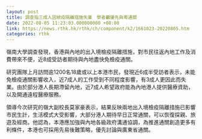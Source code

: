 ```yaml
---
layout: post
title: 調查指三成人因檢疫隔離措施失業　學者籲優先與粵通關
date: 2022-08-05 11:23:03.000000000 +08:00
link: https://news.rthk.hk/rthk/ch/component/k2/1661023-20220805.htm
categories: rthk
---
```


嶺南大學調查發現，香港與內地的出入境檢疫隔離措施，對市民往返內地工作及消費帶來不便，近8成受訪者期待與內地盡快免檢疫通關。

研究團隊上月訪問逾1200名18歲或以上本港市民，發現近6成半受訪者表示，未能免檢疫通關影響收入，近7成人的工作受到不同程度影響，有3成人更因此而失業。由於部分港人長期滯留內地，近7成人希望政府能為內地港人提供醫療資助，以及開通遠程醫療服務。

領導今次研究的嶺大副校長莫家豪表示，結果反映兩地出入境檢疫隔離措施已影響市民生計，生活模式大受影響，大部分港人期待早日正常通關，可以恢復探親、旅遊及經商。他認為，本港應加強與內地各級政府溝通協調，為推進通關創造更多有利條件，本港也可採用先易後難策略，優先討論與廣東省通關。
